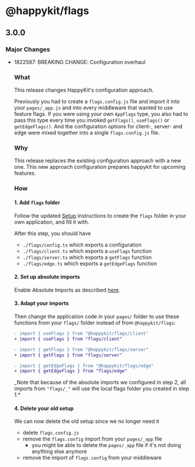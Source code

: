 # @happykit/flags

## 3.0.0

### Major Changes

- 1822587: BREAKING CHANGE: Configuration overhaul

  ### What

  This release changes HappyKit's configuration approach.

  Previously you had to create a `flags.config.js` file and import it into your `pages/_app.js` and into every middleware that wanted to use feature flags. If you were using your own `AppFlags` type, you also had to pass this type every time you invoked `getFlags()`, `useFlags()` or `getEdgeFlags()`. And the configuration options for client-, server- and edge were mixed together into a single `flags.config.js` file.

  ### Why

  This release replaces the existing configuration approach with a new one. This new approach configuration prepares happykit for upcoming features.

  ### How

  #### 1. Add `flags` folder

  Follow the updated [Setup](https://github.com/happykit/flags/tree/master/package#setup) instructions to create the `flags` folder in your own application, and fill it with.

  After this step, you should have

  - `./flags/config.ts` which exports a configuration
  - `./flags/client.ts` which exports a `useFlags` function
  - `./flags/server.ts` which exports a `getFlags` function
  - `./flags/edge.ts` which exports a `getEdgeFlags` function

  #### 2. Set up absolute imports

  Enable Absolute Imports as described [here](https://github.com/happykit/flags/tree/master/package#absolute-imports).

  #### 3. Adapt your imports

  Then change the application code in your `pages/` folder to use these functions from your `flags/` folder instead of from `@happykit/flags`:

  ```diff
  - import { useFlags } from "@happykit/flags/client"
  + import { useFlags } from "flags/client"
  ```

  ```diff
  - import { getFlags } from "@happykit/flags/server"
  + import { getFlags } from "flags/server"
  ```

  ```diff
  - import { getEdgeFlags } from "@happykit/flags/edge"
  + import { getEdgeFlags } from "flags/edge"
  ```

  _Note that because of the absolute imports we configured in step 2, all imports from `"flags/_"` will use the local flags folder you created in step 1.\*

  #### 4. Delete your old setup

  We can now delete the old setup since we no longer need it

  - delete `flags.config.js`
  - remove the `flags.config` import from your `pages/_app` file
    - you might be able to delete the `pages/_app` file if it's not doing anything else anymore
  - remove the import of `flags.config` from your middleware
